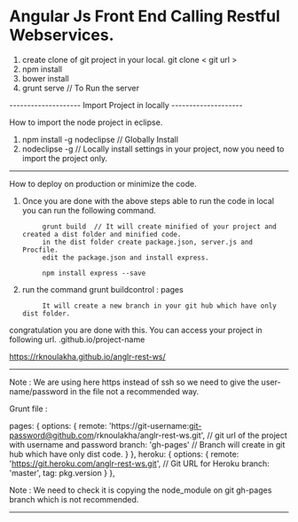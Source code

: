 # Angular Js Front End Calling Restful Webservices.


1. create clone of git project in your local.
   git clone < git url >
2. npm install
3. bower install
4. grunt serve // To Run the server

-------------------- Import Project in locally --------------------

How to import the node project in eclipse.

1. npm install -g nodeclipse // Globally  Install
2. nodeclipse -g // Locally install settings in your project, now you need to import the project only.

--------------------------------------------------------------------

How to deploy on production or minimize the code.

1. Once you are done with the above steps able to run the code in local you can run the following command.

            grunt build  // It will create minified of your project and created a dist folder and minified code.
			in the dist folder create package.json, server.js and Procfile.
			edit the package.json and install express.
			
			npm install express --save
			
2. run the command grunt buildcontrol : pages	
          
            It will create a new branch in your git hub which have only dist folder.

congratulation you are done with this. You can access your project in following url. <git-user-name>.github.io/project-name

https://rknoulakha.github.io/anglr-rest-ws/			
			
			
****************************************************************************************************

Note : We are using here https instead of ssh so we need to give the user-name/password in the file not a recommended way.

Grunt file : 

pages: {
      options: {
        remote: 'https://git-username:git-password@github.com/rknoulakha/anglr-rest-ws.git',   // git url of the project with username and password
        branch: 'gh-pages'     // Branch will create in git hub which have only dist code.
      }
    },
    heroku: {
      options: {
        remote: 'https://git.heroku.com/anglr-rest-ws.git', // Git URL for Heroku 
        branch: 'master',
        tag: pkg.version
      }
    },
	
Note : We need to check it is copying the node_module on git gh-pages branch which is not recommended.

	


****************************************************************************************************
	
			


